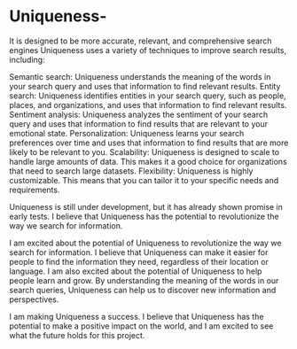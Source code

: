 # Uniqueness-
It is designed to be more accurate, relevant, and comprehensive search engines
Uniqueness uses a variety of techniques to improve search results, including:

Semantic search: Uniqueness understands the meaning of the words in your search query and uses that information to find relevant results.
Entity search: Uniqueness identifies entities in your search query, such as people, places, and organizations, and uses that information to find relevant results.
Sentiment analysis: Uniqueness analyzes the sentiment of your search query and uses that information to find results that are relevant to your emotional state.
Personalization: Uniqueness learns your search preferences over time and uses that information to find results that are more likely to be relevant to you.
Scalability: Uniqueness is designed to scale to handle large amounts of data. This makes it a good choice for organizations that need to search large datasets.
Flexibility: Uniqueness is highly customizable. This means that you can tailor it to your specific needs and requirements.

Uniqueness is still under development, but it has already shown promise in early tests. I believe that Uniqueness has the potential to revolutionize the way we search for information.


I am excited about the potential of Uniqueness to revolutionize the way we search for information. I believe that Uniqueness can make it easier for people to find the information they need, regardless of their location or language. I am also excited about the potential of Uniqueness to help people learn and grow. By understanding the meaning of the words in our search queries, Uniqueness can help us to discover new information and perspectives.

I am  making Uniqueness a success. I believe that Uniqueness has the potential to make a positive impact on the world, and I am excited to see what the future holds for this project.

